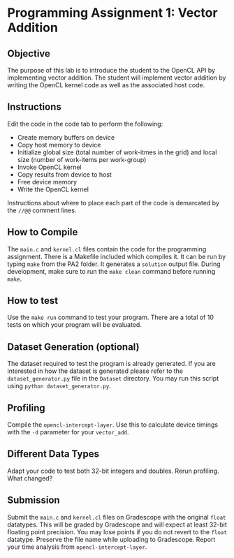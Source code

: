 # Programming Assignment 1: Vector Addition

## Objective

The purpose of this lab is to introduce the student to the OpenCL API by implementing vector addition. The student will implement vector addition by writing the OpenCL kernel code as well as the associated host code.

## Instructions

Edit the code in the code tab to perform the following:

- Create memory buffers on device
- Copy host memory to device
- Initialize global size (total number of work-itmes in the grid) and local size (number of work-items per work-group)
- Invoke OpenCL kernel
- Copy results from device to host
- Free device memory
- Write the OpenCL kernel

Instructions about where to place each part of the code is demarcated by the `//@@` comment lines.

## How to Compile

The `main.c` and `kernel.cl` files contain the code for the programming assignment. There is a Makefile included which compiles it. It can be run by typing `make` from the PA2 folder. It generates a `solution` output file. During development, make sure to run the `make clean` command before running `make`. 

## How to test

Use the `make run` command to test your program. There are a total of 10 tests on which your program will be evaluated.

## Dataset Generation (optional)

The dataset required to test the program is already generated. If you are interested in how the dataset is generated please refer to the `dataset_generator.py` file in the `Dataset` directory. You may run this script using `python dataset_generator.py`.

## Profiling
Compile the `opencl-intercept-layer`.  Use this to calculate device timings with the `-d` parameter for your `vector_add`.

## Different Data Types
Adapt your code to test both 32-bit integers and doubles.  Rerun profiling.  What changed?

## Submission

Submit the `main.c` and `kernel.cl` files on Gradescope with the original `float` datatypes.  This will be graded by Gradescope and will expect at least 32-bit floating point precision.  You may lose points if you do not revert to the `float` datatype. Preserve the file name while uploading to Gradescope.  Report your time analysis from `opencl-intercept-layer`.

